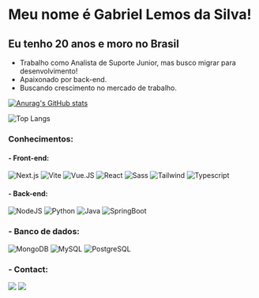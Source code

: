 # Meu nome é Gabriel Lemos da Silva!
## Eu tenho 20 anos e moro no Brasil

 
- Trabalho como Analista de Suporte Junior, mas busco migrar para desenvolvimento!
- Apaixonado por back-end.
- Buscando crescimento no mercado de trabalho.


[![Anurag's GitHub stats](https://github-readme-stats.vercel.app/api?username=lemos000&show_icons=true&theme=onedark)](https://github.com/lemos000/github-readme-stats)

![Top Langs](https://github-readme-stats.vercel.app/api/top-langs/?username=lemos000&layout=compact)

 ### Conhecimentos:
 #### - Front-end:
 ![Next.js](https://img.shields.io/badge/next%20js-000000?style=for-the-badge&logo=nextdotjs&logoColor=white)
 ![Vite](https://img.shields.io/badge/Vite-B73BFE?style=for-the-badge&logo=vite&logoColor=FFD62E)
 ![Vue.JS](https://img.shields.io/badge/Vue%20js-35495E?style=for-the-badge&logo=vuedotjs&logoColor=4FC08D)
 ![React](https://img.shields.io/badge/React-20232A?style=for-the-badge&logo=react&logoColor=61DAFB)
 ![Sass](https://img.shields.io/badge/Sass-CC6699?style=for-the-badge&logo=sass&logoColor=white)
 ![Tailwind](https://img.shields.io/badge/Tailwind_CSS-38B2AC?style=for-the-badge&logo=tailwind-css&logoColor=white)
 ![Typescript](https://img.shields.io/badge/TypeScript-007ACC?style=for-the-badge&logo=typescript&logoColor=white)

 #### - Back-end:
 ![NodeJS](https://img.shields.io/badge/node.js-6DA55F?style=for-the-badge&logo=node.js&logoColor=white)
 ![Python](https://img.shields.io/badge/python-3670A0?style=for-the-badge&logo=python&logoColor=ffdd54)
 ![Java](https://img.shields.io/badge/java-%23ED8B00.svg?style=for-the-badge&logo=openjdk&logoColor=white)
 ![SpringBoot](https://img.shields.io/badge/Spring_Boot-6DB33F?style=for-the-badge&logo=spring-boot&logoColor=white)

 ### - Banco de dados:
 ![MongoDB](https://img.shields.io/badge/MongoDB-4EA94B?style=for-the-badge&logo=mongodb&logoColor=white)
 ![MySQL](	https://img.shields.io/badge/MySQL-005C84?style=for-the-badge&logo=mysql&logoColor=white)
 ![PostgreSQL](https://img.shields.io/badge/PostgreSQL-316192?style=for-the-badge&logo=postgresql&logoColor=white)

### - Contact:

<div>

<a href="https://instagram.com/_llemosz_" target="_blank"><img loading="lazy" src="https://img.shields.io/badge/-Instagram-%23E4405F?style=for-the-badge&logo=instagram&logoColor=white" target="_blank"></a>
<a href= "https://www.linkedin.com/in/gabriel-lemos-developer" target="_blank"><img loading="lazy" src="https://img.shields.io/badge/-LinkedIn-%230077B5?style=for-the-badge&logo=linkedin&logoColor=white" target="_blank"></a>   
</div>
